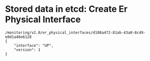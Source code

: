 # Stored data in etcd: Create Er Physical Interface

```
/monitoring/v2.0/er_physical_interfaces/d108a472-81ab-43a0-8c49-e0d1a46e6128
{
    "interface": "UP", 
    "version": 1
}
```
